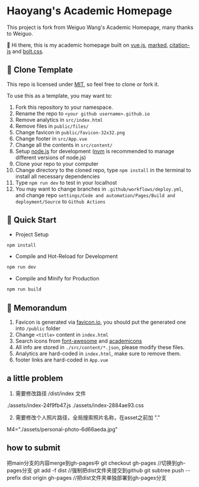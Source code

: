 # Haoyang's Academic Homepage

This project is fork from Weiguo Wang's Academic Homepage, many thanks to Weiguo.

👋 Hi there, this is my academic homepage built on [vue.js](https://vuejs.org/), [marked](https://github.com/markedjs/marked), [citation-js](https://github.com/citation-js/citation-js) and [bolt.css](https://github.com/tbolt/boltcss).

## 🌴 Clone Template

This repo is licensed under [MIT](https://opensource.org/licenses/MIT), so feel free to clone or fork it.

To use this as a template, you may want to:
1. Fork this repository to your namespace.
2. Rename the repo to `<your github username>.github.io`
3. Remove analytics in `src/index.html`
4. Remove files in `public/files/`
5. Change favicon in `public/favicon-32x32.png`
6. Change footer in `src/App.vue`
7. Change all the contents in `src/content/`
8. Setup [node.js](https://nodejs.org/en/) for development ([nvm](https://github.com/nvm-sh/nvm) is recommended to manage different versions of node.js)
9. Clone your repo to your computer
10. Change directory to the cloned repo, type `npm install` in the terminal to install all necessary dependencies
11. Type `npm run dev` to test in your localhost
12. You may want to change branches in `.github/workflows/deploy.yml`, and change repo `settings/Code and automation/Pages/Build and deployment/Source` to `Github Actions`

## 🚀 Quick Start

- Project Setup

```sh
npm install
```

- Compile and Hot-Reload for Development

```sh
npm run dev
```

- Compile and Minify for Production

```sh
npm run build
```

## 📝 Memorandum

1. Favicon is generated via [favicon.io](https://favicon.io/favicon-generator/), you should put the generated one into `/public` folder
2. Change `<title>` content in `index.html`
3. Search icons from [font-awesome](https://fontawesome.com/v4/icons/) and [academicons]("https://cdn.jsdelivr.net/gh/jpswalsh/academicons@1/css/academicons.min.css")
4. All info are stored in `./src/content/*.json`, please modify these files.
5. Analytics are hard-coded in `index.html`, make sure to remove them.
6. footer links are hard-coded in `App.vue`

## a little problem

1. 需要修改路径 /dist/index 文件

./assets/index-24f9fb47.js
./assets/index-2884ae93.css

2. 需要修改个人照片路径，全局搜索照片名称，在asset之前加 "."

M4="./assets/personal-photo-6d66aeda.jpg"

## how to submit

把main分支的内容merge到gh-pages中
git checkout gh-pages //切换到gh-pages分支
git add -f dist //强制把dist文件夹提交到github
git subtree push --prefix dist origin gh-pages //把dist文件夹单独部署到gh-pages分支